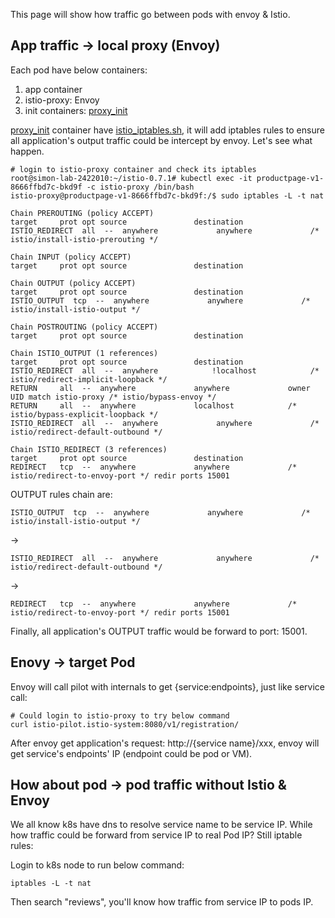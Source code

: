 This page will show how traffic go between pods with envoy & Istio.

## App traffic -> local proxy (Envoy)
Each pod have below containers:
1. app container
2. istio-proxy: Envoy
3. init containers: [proxy_init](https://github.com/istio/istio/blob/master/pilot/docker/Dockerfile.proxy_init)

[proxy_init](https://github.com/istio/istio/blob/master/pilot/docker/Dockerfile.proxy_init) container have [istio_iptables.sh](https://github.com/istio/istio/blob/master/tools/deb/istio-iptables.sh), it will add iptables rules to ensure all application's output traffic could be intercept by envoy. Let's see what happen.

```
# login to istio-proxy container and check its iptables
root@simon-lab-2422010:~/istio-0.7.1# kubectl exec -it productpage-v1-8666ffbd7c-bkd9f -c istio-proxy /bin/bash
istio-proxy@productpage-v1-8666ffbd7c-bkd9f:/$ sudo iptables -L -t nat

Chain PREROUTING (policy ACCEPT)
target     prot opt source               destination         
ISTIO_REDIRECT  all  --  anywhere             anywhere             /* istio/install-istio-prerouting */

Chain INPUT (policy ACCEPT)
target     prot opt source               destination         

Chain OUTPUT (policy ACCEPT)
target     prot opt source               destination         
ISTIO_OUTPUT  tcp  --  anywhere             anywhere             /* istio/install-istio-output */

Chain POSTROUTING (policy ACCEPT)
target     prot opt source               destination         

Chain ISTIO_OUTPUT (1 references)
target     prot opt source               destination         
ISTIO_REDIRECT  all  --  anywhere            !localhost            /* istio/redirect-implicit-loopback */
RETURN     all  --  anywhere             anywhere             owner UID match istio-proxy /* istio/bypass-envoy */
RETURN     all  --  anywhere             localhost            /* istio/bypass-explicit-loopback */
ISTIO_REDIRECT  all  --  anywhere             anywhere             /* istio/redirect-default-outbound */

Chain ISTIO_REDIRECT (3 references)
target     prot opt source               destination         
REDIRECT   tcp  --  anywhere             anywhere             /* istio/redirect-to-envoy-port */ redir ports 15001

```

OUTPUT rules chain are:
```
ISTIO_OUTPUT  tcp  --  anywhere             anywhere             /* istio/install-istio-output */
```
->
```
ISTIO_REDIRECT  all  --  anywhere             anywhere             /* istio/redirect-default-outbound */
```
->
```
REDIRECT   tcp  --  anywhere             anywhere             /* istio/redirect-to-envoy-port */ redir ports 15001
```

Finally, all application's OUTPUT traffic would be forward to port: 15001.

## Enovy -> target Pod

Envoy will call pilot with internals to get {service:endpoints}, just like service call:
```
# Could login to istio-proxy to try below command
curl istio-pilot.istio-system:8080/v1/registration/
```
After envoy get application's request: http://{service name}/xxx, envoy will get service's endpoints' IP (endpoint could be pod or VM).

## How about pod -> pod traffic without Istio & Envoy
We all know k8s have dns to resolve service name to be service IP.
While how traffic could be forward from service IP to real Pod IP?
Still iptable rules:

Login to k8s node to run below command:
```
iptables -L -t nat
```

Then search "reviews", you'll know how traffic from service IP to pods IP.
